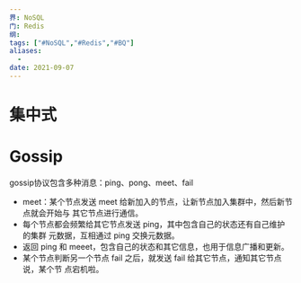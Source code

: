 ```yaml
---
界: NoSQL
门: Redis
纲: 
tags: ["#NoSQL","#Redis","#BQ"]
aliases:
  - 
date: 2021-09-07
---
```


# 集中式
    
# Gossip
gossip协议包含多种消息：ping、pong、meet、fail

-   meet：某个节点发送 meet 给新加⼊的节点，让新节点加⼊集群中，然后新节点就会开始与 其它节点进⾏通信。
-   每个节点都会频繁给其它节点发送 ping，其中包含⾃⼰的状态还有⾃⼰维护的集群 元数据，互相通过 ping 交换元数据。
-   返回 ping 和 meeet，包含⾃⼰的状态和其它信息，也⽤于信息⼴播和更新。
-   某个节点判断另⼀个节点 fail 之后，就发送 fail 给其它节点，通知其它节点说，某个节 点宕机啦。